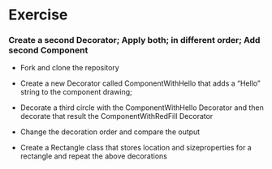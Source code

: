 # Exercise
### Create a second Decorator; Apply both; in different order; Add second Component

- Fork and clone the repository

- Create a new Decorator called ComponentWithHello that adds a “Hello” string to the component drawing;

- Decorate a third circle with the ComponentWithHello Decorator and then decorate that result the ComponentWithRedFill Decorator

- Change the decoration order and compare the output

- Create a Rectangle class that stores location and sizeproperties for a rectangle and repeat the above decorations
